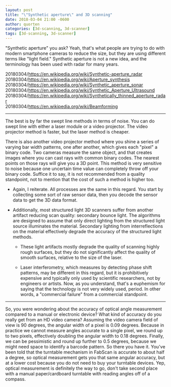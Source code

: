 ```yaml
---
layout: post
title: "\"Synthetic aperture\" and 3D scanning"
date: 2018-03-04 21:00 -0600
author: quorten
categories: [3d-scanning, 3d-scanner]
tags: [3d-scanning, 3d-scanner]
---
```


"Synthetic aperture" you ask?  Yeah, that's what people are trying to
do with modern smartphone cameras to reduce the size, but they are
using different terms like "light field."  Synthetic aperture is not a
new idea, and the terminology has been used with radar for many years.

20180304/https://en.wikipedia.org/wiki/Synthetic-aperture_radar  
20180304/https://en.wikipedia.org/wiki/Aperture_synthesis  
20180304/https://en.wikipedia.org/wiki/Synthetic_aperture_sonar  
20180304/https://en.wikipedia.org/wiki/Synthetic_Aperture_Ultrasound  
20180304/https://en.wikipedia.org/wiki/Synthetically_thinned_aperture_radar  
20180304/https://en.wikipedia.org/wiki/Beamforming

----------

The best is by far the swept line methods in terms of noise.  You can
do swept line with either a laser module or a video projector.  The
video projector method is faster, but the laser method is cheaper.

There is also another video projector method where you shine a series
of varying bar width patterns, one after another, which gives each
"pixel" a binary code.  Two cameras measure the same object, and that
creates images where you can cast rays with common binary codes.  The
nearest points on those rays will give you a 3D point.  This method is
very sensitive to noise because one uncertain time value can
completely throw off your binary code.  Suffice it to say, it is not
recommended from a quality standpoint, not to mention that the cost of
such a method is higher too.

<!-- more -->

* Again, I reiterate.  All processes are the same in this regard.  You
  start by collecting some sort of raw sensor data, then you decode
  the sensor data to get the 3D data format.

* Additionally, most structured light 3D scanners suffer from another
  artifact reducing scan quality: secondary bounce light.  The
  algorithms are designed to assume that only direct lighting from the
  structured light source illuminates the material.  Secondary
  lighting from interreflections on the material effectively degrade
  the accuracy of the structured light methods.

    * These light artifacts mostly degrade the quality of scanning
      highly rough surfaces, but they do not significantly affect the
      quality of smooth surfaces, relative to the size of the laser.

    * Laser interferometry, which measures by detecting phase shift
      patterns, may be different in this regard, but it is
      prohibitively expensive and typically only used by scientific
      researchers, not by engineers or artists.  Now, as you
      understand, that's a euphemism for saying that the technology is
      not very widely used, period.  In other words, a "commercial
      failure" from a commercial standpoint.

----------

So, you were wondering about the accuracy of optical angle measurement
compared to a manual or electronic device?  What kind of accuracy do
you really get from an HD video camera?  Assuming the video camera
field of view is 90 degrees, the angular width of a pixel is 0.09
degrees.  Because in practice we cannot measure angles accurate to a
single pixel, we round up to two pixels, effectively doubling the
angular width to 0.18 degrees.  Finally, we can be pessimistic and
round up further to 0.5 degrees, because we might need space to
identify a barcode pattern.  So there you have it.  You've been told
that the turntable mechanism in FabScan is accurate to about half a
degree, so optical measurement gets you that same angular accuracy,
but at a lower cost because you do not need to buy your turntable
devices.  Yep, optical measurement is definitely the way to go, don't
take second place with a manual paper/cardboard turntable with reading
angles off of a compass.
